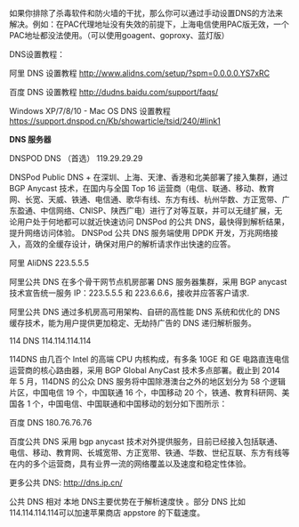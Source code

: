 如果你排除了杀毒软件和防火墙的干扰，那么你可以通过手动设置DNS的方法来解决。例如：在PAC代理地址没有失效的前提下，上海电信使用PAC版无效，一个PAC地址都没法使用。（可以使用goagent、goproxy、蓝灯版）

DNS设置教程：

阿里 DNS 设置教程 http://www.alidns.com/setup/?spm=0.0.0.0.YS7xRC

百度 DNS 设置教程 http://dudns.baidu.com/support/faqs/

Windows XP/7/8/10 - Mac OS DNS 设置教程 https://support.dnspod.cn/Kb/showarticle/tsid/240/#link1  


**DNS 服务器**

DNSPOD DNS （首选）       119.29.29.29

DNSPod Public DNS + 在深圳、上海、天津、香港和北美部署了接入集群，通过 BGP Anycast 技术，在国内与全国 Top 16 运营商（电信、联通、移动、教育网、长宽、天威、铁通、电信通、歌华有线、东方有线、杭州华数、方正宽带、广东盈通、中信网络、CNISP、陕西广电）进行了对等互联，并可以无缝扩展，无论用户处于何地都可以就近快速访问 DNSPod 的公共 DNS，最快得到解析结果，提升网络访问体验。
DNSPod 公共 DNS 服务端使用 DPDK 开发，万兆网络接入，高效的全缓存设计，确保对用户的解析请求作出快速的应答。

阿里 AliDNS              223.5.5.5

阿里公共 DNS 在多个骨干网节点机房部署 DNS 服务器集群，采用 BGP anycast 技术宣告统一服务 IP：223.5.5.5 和 223.6.6.6，接收并应答客户请求.

阿里公共 DNS 通过多机房高可用架构、自研的高性能 DNS 系统和优化的 DNS 缓存技术，能为用户提供更加稳定、无劫持广告的 DNS 递归解析服务。

114 DNS              114.114.114.114 

114DNS 由几百个 Intel 的高端 CPU 内核构成，有多条 10GE 和 GE 电路直连电信运营商的核心路由器，采用 BGP Global AnyCast 技术多点部署。截止到 2014 年 5 月，114DNS 的公众 DNS 服务将中国除港澳台之外的地区划分为 58 个逻辑片区，中国电信 19 个，中国联通 16 个，中国移动 20 个，铁通、教育科研网、美国各 1 个，中国电信、中国联通和中国移动的划分如下图所示：


百度 DNS             180.76.76.76 

百度公共 DNS 采用 bgp anycast 技术对外提供服务，目前已经接入包括联通、电信、移动、教育网、长城宽带、方正宽带、铁通、华数、世纪互联、东方有线等在内的多个运营商，具有业界一流的网络覆盖以及速度和稳定性体验。

更多公共 DNS: http://dns.ip.cn/

公共 DNS 相对 本地 DNS主要优势在于解析速度快 。部分 DNS 比如114.114.114.114可以加速苹果商店 appstore 的下载速度。

